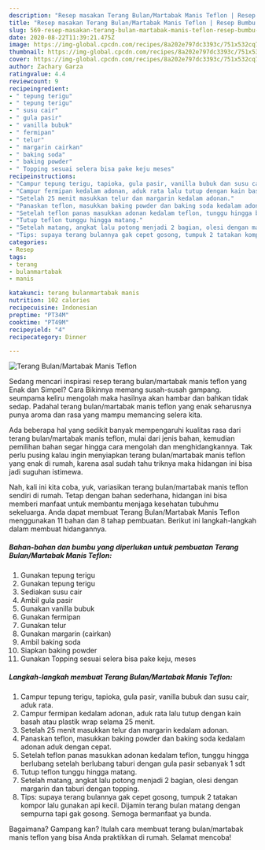 ```yaml
---
description: "Resep masakan Terang Bulan/Martabak Manis Teflon | Resep Bumbu Terang Bulan/Martabak Manis Teflon Yang Sedap"
title: "Resep masakan Terang Bulan/Martabak Manis Teflon | Resep Bumbu Terang Bulan/Martabak Manis Teflon Yang Sedap"
slug: 569-resep-masakan-terang-bulan-martabak-manis-teflon-resep-bumbu-terang-bulan-martabak-manis-teflon-yang-sedap
date: 2020-08-22T11:39:21.475Z
image: https://img-global.cpcdn.com/recipes/8a202e797dc3393c/751x532cq70/terang-bulanmartabak-manis-teflon-foto-resep-utama.jpg
thumbnail: https://img-global.cpcdn.com/recipes/8a202e797dc3393c/751x532cq70/terang-bulanmartabak-manis-teflon-foto-resep-utama.jpg
cover: https://img-global.cpcdn.com/recipes/8a202e797dc3393c/751x532cq70/terang-bulanmartabak-manis-teflon-foto-resep-utama.jpg
author: Zachary Garza
ratingvalue: 4.4
reviewcount: 9
recipeingredient:
- " tepung terigu"
- " tepung terigu"
- " susu cair"
- " gula pasir"
- " vanilla bubuk"
- " fermipan"
- " telur"
- " margarin cairkan"
- " baking soda"
- " baking powder"
- " Topping sesuai selera bisa pake keju meses"
recipeinstructions:
- "Campur tepung terigu, tapioka, gula pasir, vanilla bubuk dan susu cair, aduk rata."
- "Campur fermipan kedalam adonan, aduk rata lalu tutup dengan kain basah atau plastik wrap selama 25 menit."
- "Setelah 25 menit masukkan telur dan margarin kedalam adonan."
- "Panaskan teflon, masukkan baking powder dan baking soda kedalam adonan aduk dengan cepat."
- "Setelah teflon panas masukkan adonan kedalam teflon, tunggu hingga berlubang setelah berlubang taburi dengan gula pasir sebanyak 1 sdt"
- "Tutup teflon tunggu hingga matang."
- "Setelah matang, angkat lalu potong menjadi 2 bagian, olesi dengan margarin dan taburi dengan topping."
- "Tips: supaya terang bulannya gak cepet gosong, tumpuk 2 tatakan kompor lalu gunakan api kecil. Dijamin terang bulan matang dengan sempurna tapi gak gosong. Semoga bermanfaat ya bunda."
categories:
- Resep
tags:
- terang
- bulanmartabak
- manis

katakunci: terang bulanmartabak manis 
nutrition: 102 calories
recipecuisine: Indonesian
preptime: "PT34M"
cooktime: "PT49M"
recipeyield: "4"
recipecategory: Dinner

---
```



![Terang Bulan/Martabak Manis Teflon](https://img-global.cpcdn.com/recipes/8a202e797dc3393c/751x532cq70/terang-bulanmartabak-manis-teflon-foto-resep-utama.jpg)

Sedang mencari inspirasi resep terang bulan/martabak manis teflon yang Enak dan Simpel? Cara Bikinnya memang susah-susah gampang. seumpama keliru mengolah maka hasilnya akan hambar dan bahkan tidak sedap. Padahal terang bulan/martabak manis teflon yang enak seharusnya punya aroma dan rasa yang mampu memancing selera kita.



Ada beberapa hal yang sedikit banyak mempengaruhi kualitas rasa dari terang bulan/martabak manis teflon, mulai dari jenis bahan, kemudian pemilihan bahan segar hingga cara mengolah dan menghidangkannya. Tak perlu pusing kalau ingin menyiapkan terang bulan/martabak manis teflon yang enak di rumah, karena asal sudah tahu triknya maka hidangan ini bisa jadi suguhan istimewa.


Nah, kali ini kita coba, yuk, variasikan terang bulan/martabak manis teflon sendiri di rumah. Tetap dengan bahan sederhana, hidangan ini bisa memberi manfaat untuk membantu menjaga kesehatan tubuhmu sekeluarga. Anda dapat membuat Terang Bulan/Martabak Manis Teflon menggunakan 11 bahan dan 8 tahap pembuatan. Berikut ini langkah-langkah dalam membuat hidangannya.

<!--inarticleads1-->

##### Bahan-bahan dan bumbu yang diperlukan untuk pembuatan Terang Bulan/Martabak Manis Teflon:

1. Gunakan  tepung terigu
1. Gunakan  tepung terigu
1. Sediakan  susu cair
1. Ambil  gula pasir
1. Gunakan  vanilla bubuk
1. Gunakan  fermipan
1. Gunakan  telur
1. Gunakan  margarin (cairkan)
1. Ambil  baking soda
1. Siapkan  baking powder
1. Gunakan  Topping sesuai selera bisa pake keju, meses




<!--inarticleads2-->

##### Langkah-langkah membuat Terang Bulan/Martabak Manis Teflon:

1. Campur tepung terigu, tapioka, gula pasir, vanilla bubuk dan susu cair, aduk rata.
1. Campur fermipan kedalam adonan, aduk rata lalu tutup dengan kain basah atau plastik wrap selama 25 menit.
1. Setelah 25 menit masukkan telur dan margarin kedalam adonan.
1. Panaskan teflon, masukkan baking powder dan baking soda kedalam adonan aduk dengan cepat.
1. Setelah teflon panas masukkan adonan kedalam teflon, tunggu hingga berlubang setelah berlubang taburi dengan gula pasir sebanyak 1 sdt
1. Tutup teflon tunggu hingga matang.
1. Setelah matang, angkat lalu potong menjadi 2 bagian, olesi dengan margarin dan taburi dengan topping.
1. Tips: supaya terang bulannya gak cepet gosong, tumpuk 2 tatakan kompor lalu gunakan api kecil. Dijamin terang bulan matang dengan sempurna tapi gak gosong. Semoga bermanfaat ya bunda.




Bagaimana? Gampang kan? Itulah cara membuat terang bulan/martabak manis teflon yang bisa Anda praktikkan di rumah. Selamat mencoba!
